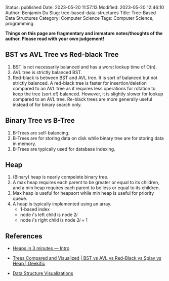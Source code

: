 Status: published
Date: 2023-05-20 11:57:13
Modified: 2023-05-20 12:46:10
Author: Benjamin Du
Slug: tree-based-data-structures
Title: Tree-Based Data Structures
Category: Computer Science
Tags: Computer Science, programming

**Things on this page are fragmentary and immature notes/thoughts of the author. Please read with your own judgement!**

## BST vs AVL Tree vs Red-black Tree

1. BST is not necessarily balanced and has a worst lookup time of O(n).
2. AVL tree is strictly balanced BST.
3. Red-black is between BST and AVL tree.
    It is sort of balanced but not strictly balanced.
    A red-black tree is faster for insertion/deletion compared to an AVL tree
    as it requires less operations for rotation to keep the tree (sort of) balanced.
    However, it is slightly slower for lookup compared to an AVL tree.
    Re-black trees are more generally useful instead of for binary search only.

## Binary Tree vs B-Tree

1. B-Trees are self-balancing.
2. B-Trees are for storing data on disk while binary tree are for storing data in memory.
3. B-Trees are typically used for database indexing.

## Heap

1. (Binary) heap is nearly compelete binary tree.
2. A max heap requires each parent to be greater or equal to its children, 
    and a min heap requires each parent to be less or equal to its children.
3. Max heap is useful for heapsort while min heap is useful for priority queue.
4. A heap is typically implemented using an array.
    - 1-based index
    - node $i$'s left child is node $2i$
    - node $i$'s right child is node $2i+1$

## References

- [Heaps in 3 minutes — Intro](https://www.youtube.com/watch?v=0wPlzMU-k00)

- [Trees Compared and Visualized | BST vs AVL vs Red-Black vs Splay vs Heap | Geekific](https://www.youtube.com/watch?v=hmSFuM2Tglw)

- [Data Structure Visualizations](https://www.cs.usfca.edu/~galles/visualization/Algorithms.html)
